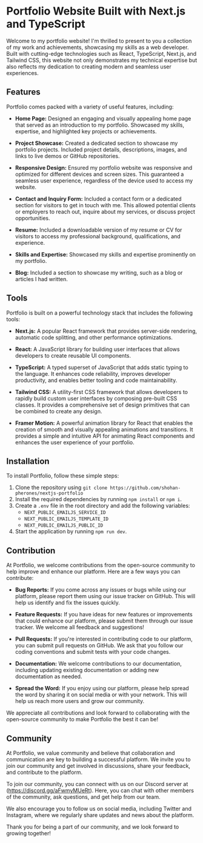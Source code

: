 # Portfolio Website Built with Next.js and TypeScript

Welcome to my portfolio website! I'm thrilled to present to you a collection of my work and achievements, showcasing my skills as a web developer. Built with cutting-edge technologies such as React, TypeScript, Next.js, and Tailwind CSS, this website not only demonstrates my technical expertise but also reflects my dedication to creating modern and seamless user experiences.

## Features

Portfolio comes packed with a variety of useful features, including:

- **Home Page:** Designed an engaging and visually appealing home page that served as an introduction to my portfolio. Showcased my skills, expertise, and highlighted key projects or achievements.

- **Project Showcase:** Created a dedicated section to showcase my portfolio projects. Included project details, descriptions, images, and links to live demos or GitHub repositories.

- **Responsive Design:** Ensured my portfolio website was responsive and optimized for different devices and screen sizes. This guaranteed a seamless user experience, regardless of the device used to access my website.

- **Contact and Inquiry Form:** Included a contact form or a dedicated section for visitors to get in touch with me. This allowed potential clients or employers to reach out, inquire about my services, or discuss project opportunities.

- **Resume:** Included a downloadable version of my resume or CV for visitors to access my professional background, qualifications, and experience.

- **Skills and Expertise:** Showcased my skills and expertise prominently on my portfolio.

- **Blog:** Included a section to showcase my writing, such as a blog or articles I had written.

## Tools

Portfolio is built on a powerful technology stack that includes the following tools:

- **Next.js:** A popular React framework that provides server-side rendering, automatic code splitting, and other performance optimizations.

- **React:** A JavaScript library for building user interfaces that allows developers to create reusable UI components.

- **TypeScript:** A typed superset of JavaScript that adds static typing to the language. It enhances code reliability, improves developer productivity, and enables better tooling and code maintainability.

- **Tailwind CSS:** A utility-first CSS framework that allows developers to rapidly build custom user interfaces by composing pre-built CSS classes. It provides a comprehensive set of design primitives that can be combined to create any design.

- **Framer Motion:** A powerful animation library for React that enables the creation of smooth and visually appealing animations and transitions. It provides a simple and intuitive API for animating React components and enhances the user experience of your portfolio.

## Installation

To install Portfolio, follow these simple steps:

1. Clone the repository using `git clone https://github.com/shohan-pherones/nextjs-portfolio`
2. Install the required dependencies by running `npm install` or `npm i`.
3. Create a `.env` file in the root directory and add the following variables:
   - `NEXT_PUBLIC_EMAILJS_SERVICE_ID`
   - `NEXT_PUBLIC_EMAILJS_TEMPLATE_ID`
   - `NEXT_PUBLIC_EMAILJS_PUBLIC_ID`
4. Start the application by running `npm run dev`.

## Contribution

At Portfolio, we welcome contributions from the open-source community to help improve and enhance our platform. Here are a few ways you can contribute:

- **Bug Reports:** If you come across any issues or bugs while using our platform, please report them using our issue tracker on GitHub. This will help us identify and fix the issues quickly.

- **Feature Requests:** If you have ideas for new features or improvements that could enhance our platform, please submit them through our issue tracker. We welcome all feedback and suggestions!

- **Pull Requests:** If you're interested in contributing code to our platform, you can submit pull requests on GitHub. We ask that you follow our coding conventions and submit tests with your code changes.

- **Documentation:** We welcome contributions to our documentation, including updating existing documentation or adding new documentation as needed.

- **Spread the Word:** If you enjoy using our platform, please help spread the word by sharing it on social media or with your network. This will help us reach more users and grow our community.

We appreciate all contributions and look forward to collaborating with the open-source community to make Portfolio the best it can be!

## Community

At Portfolio, we value community and believe that collaboration and communication are key to building a successful platform. We invite you to join our community and get involved in discussions, share your feedback, and contribute to the platform.

To join our community, you can connect with us on our Discord server at (https://discord.gg/aFwmyMUeRt). Here, you can chat with other members of the community, ask questions, and get help from our team.

We also encourage you to follow us on social media, including Twitter and Instagram, where we regularly share updates and news about the platform.

Thank you for being a part of our community, and we look forward to growing together!
